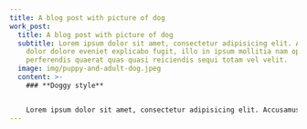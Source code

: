 ```yaml
---
title: A blog post with picture of dog
work_post:
  title: A blog post with picture of dog
  subtitle: Lorem ipsum dolor sit amet, consectetur adipisicing elit. Accusamus at
    dolor dolore eveniet explicabo fugit, illo in ipsum mollitia nam optio
    perferendis quaerat quas quasi reiciendis sequi totam vel velit.
  image: img/puppy-and-adult-dog.jpeg
  content: >-
    ### **Doggy style**


    Lorem ipsum dolor sit amet, consectetur adipisicing elit. Accusamus at dolor dolore eveniet explicabo fugit, illo in ipsum mollitia nam optio perferendis quaerat quas quasi reiciendis sequi totam vel velit.
---
```

